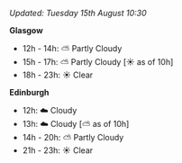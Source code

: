 *Updated: Tuesday 15th August 10:30*

**Glasgow**

* 12h - 14h: :partly_sunny: Partly Cloudy
* 15h - 17h: :partly_sunny: Partly Cloudy [:sunny: as of 10h]
* 18h - 23h: :sunny: Clear

**Edinburgh**

* 12h: :cloud: Cloudy
* 13h: :cloud: Cloudy [:partly_sunny: as of 10h]
* 14h - 20h: :partly_sunny: Partly Cloudy
* 21h - 23h: :sunny: Clear
